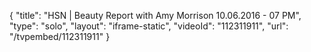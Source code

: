 {
    "title": "HSN | Beauty Report with Amy Morrison 10.06.2016 - 07 PM",
    "type": "solo",
    "layout": "iframe-static",
    "videoId": "112311911",
    "url": "\/tvpembed\/112311911"
}